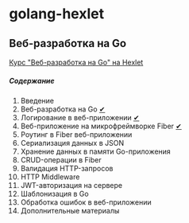 # golang-hexlet

## Веб-разработка на Go

[Курс "Веб-разработка на Go" на Hexlet](https://ru.hexlet.io/courses/go-web-development)

##### Содержание

1. Введение
2. Веб-разработка на Go [✔](go-web-development/2/)
3. Логирование в веб-приложении [✔](go-web-development/3/)
4. Веб-приложение на микрофреймворке Fiber [✔](go-web-development/4/)
5. Роутинг в Fiber веб-приложении
6. Сериализация данных в JSON
7. Хранение данных в памяти Go-приложения
8. CRUD-операции в Fiber
9. Валидация HTTP-запросов
10. HTTP Middleware
11. JWT-авторизация на сервере
12. Шаблонизация в Go
13. Обработка ошибок в веб-приложении
14. Дополнительные материалы
